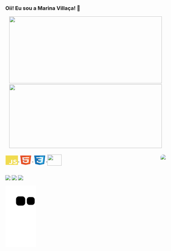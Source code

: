 ### Oii! Eu sou a Marina Villaça! 👋

<div align="center">
  <a href="https://github.com/marinavillaca">
  <img height="210" width="480" src="https://github-readme-stats.vercel.app/api?username=marinavillaca&show_icons=true&theme=radical&include_all_commits=true&count_private=true"/>
  <img height="200" width="480" src="https://github-readme-stats.vercel.app/api/top-langs/?username=marinavillaca&layout=compact&langs_count=7&theme=radical"/>
</div>
<div style="display: inline_block"><br>
  <img align="center"  height="30" width="40" src="https://raw.githubusercontent.com/devicons/devicon/master/icons/javascript/javascript-plain.svg">
  <img align="center"  height="30" width="40" src="https://raw.githubusercontent.com/devicons/devicon/master/icons/html5/html5-original.svg">
  <img align="center"  height="30" width="40" src="https://raw.githubusercontent.com/devicons/devicon/master/icons/css3/css3-original.svg">
  <img align="center"  height="35" width="45" src="https://cdn.jsdelivr.net/gh/devicons/devicon/icons/java/java-original.svg">
  <img align="right"  height="150" style="border-radius:50px;" src="https://i.ibb.co/fdYVqXW/download20220300151842.png">
</div>
 
  
  ##
 
<div> 
  <a href="https://www.instagram.com/marina.villaca/" target="_blank"><img src="https://img.shields.io/badge/-Instagram-%23E4405F?style=for-the-badge&logo=instagram&logoColor=white" target="_blank"></a>
  <a href = "mailto:marinalvillaca@protonmail.com"><img src="https://img.shields.io/badge/ProtonMail-8B89CC?style=for-the-badge&logo=protonmail&logoColor=white" target="_blank"></a>
  <a href="https://www.linkedin.com/in/marinavillaca/" target="_blank"><img src="https://img.shields.io/badge/-LinkedIn-%230077B5?style=for-the-badge&logo=linkedin&logoColor=white" target="_blank"></a> 
 
  ![Snake animation](https://github.com/marinavillaca/marinavillaca/blob/output/github-contribution-grid-snake.svg)
 
</div>
